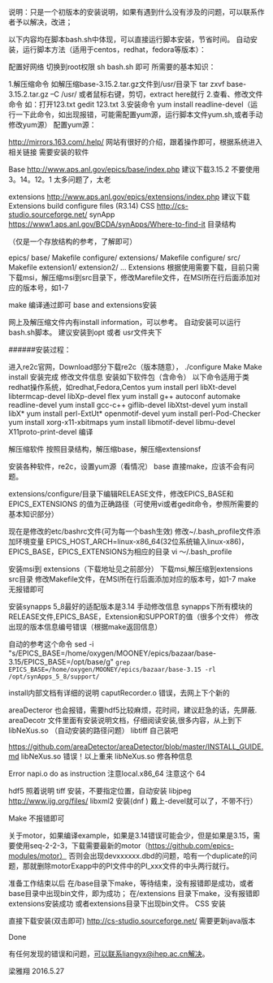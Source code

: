 说明：只是一个初版本的安装说明，如果有遇到什么没有涉及的问题，可以联系作者予以解决，改进；

以下内容均在脚本bash.sh中体现，可以直接运行脚本安装，节省时间。 自动安装，运行脚本方法（适用于centos，redhat，fedora等版本）：

配置好网络 切换到root权限 sh bash.sh 即可 所需要的基本知识：

1.解压缩命令 如解压缩base-3.15.2.tar.gz文件到/usr/目录下 tar zxvf base-3.15.2.tar.gz –C /usr/ 或者鼠标右键，剪切，extract here就行
2.查看、修改文件命令 如：打开123.txt gedit 123.txt
3.安装命令 yum install readline-devel（运行一下此命令，如出现报错，可能需配置yum源，运行脚本文件yum.sh,或者手动修改yum源）
配置yum源：

http://mirrors.163.com/.help/ 网站有很好的介绍，跟着操作即可，根据系统进入相关链接 需要安装的软件

Base http://www.aps.anl.gov/epics/base/index.php 建议下载3.15.2 不要使用3。14。12。1 太多问题了，太老

extensions http://www.aps.anl.gov/epics/extensions/index.php 建议下载Extensions build configure files (R3.14)
CSS http://cs-studio.sourceforge.net/
synApp https://www1.aps.anl.gov/BCDA/synApps/Where-to-find-it
目录结构

（仅是一个存放结构的参考，了解即可）

epics/
    base/
        Makefile
        configure/
    extensions/
        Makefile
        configure/
        src/
            Makefile
            extension1/
            extension2/
            ...
Extensions 根据使用需要下载，目前只需下载msi，解压缩msi到src目录下，修改Marefile文件，在MSI所在行后面添加对应的版本号，如1-7

make 编译通过即可 base and extensions安装

网上及解压缩文件内有install information，可以参考。 自动安装可以运行bash.sh脚本。 建议安装到opt 或者 usr文件夹下

######安装过程：

进入re2c官网，Download部分下载re2c（版本随意）， ./configure Make Make install 安装完成 修改文件信息
安装如下软件包（含命令）
以下命令适用于类redhat操作系统，如redhat,Fedora,Centos
yum install perl libXt-devel libtermcap-devel libXp-devel flex yum install g++ autoconf automake readline-devel yum install gcc-c++ giflib-devel libXtst-devel yum install libX* yum install perl-ExtUt* openmotif-devel yum install perl-Pod-Checker yum install xorg-x11-xbitmaps yum install libmotif-devel libmu-devel X11proto-print-devel 编译

解压缩软件
按照目录结构，解压缩base，解压缩extensionsf

安装各种软件，re2c，设置yum源（看情况）
base 直接make，应该不会有问题。

extensions/configure/目录下编辑RELEASE文件，修改EPICS_BASE和EPICS_EXTENSIONS 的值为正确路径（可使用vi或者gedit命令，参照所需要的基本知识部分）

现在是修改的etc/bashrc文件(可为每一个bash生效)
修改~/.bash_profile文件添加环境变量 EPICS_HOST_ARCH=linux-x86_64(32位系统输入linux-x86)，EPICS_BASE，EPICS_EXTENSIONS为相应的目录
vi ～/.bash_profile

安装msi到 extensions（下载地址见之前部分）
下载msi,解压缩到extensions src目录 修改Makefile文件，在MSI所在行后面添加对应的版本号，如1-7 make 无报错即可

安装synapps
5_8最好的适配版本是3.14
手动修改信息
synapps下所有模块的RELEASE文件,EPICS_BASE，Extension和SUPPORT的值（很多个文件）
修改出现的版本信息编号错误（根据make返回信息）

自动的参考这个命令
sed -i "s/EPICS_BASE=\/home\/oxygen\/MOONEY\/epics\/bazaar\/base-3.15/EPICS_BASE=\/opt\/base/g" `grep EPICS_BASE=/home/oxygen/MOONEY/epics/bazaar/base-3.15 -rl /opt/synApps_5_8/support/`

install内部文档有详细的说明
caputRecorder.o 错误，去网上下个新的


areaDecteror 也会报错，需要hdf5比较麻烦，花时间，建议赶急的话，先屏蔽.
areaDecotr 文件里面有安装说明文档，仔细阅读安装,很多内容，从上到下
libNeXus.so （自动安装的路径问题）
libtiff  自己装吧

https://github.com/areaDetector/areaDetector/blob/master/INSTALL_GUIDE.md
libNeXus.so 错误！以上重来
libNeXus.so
修各种信息

Error napi.o do as instruction 注意local.x86_64 注意这个 64

hdf5 照着说明
tiff 安装，不要指定位置，自动安装 libjpeg http://www.ijg.org/files/ libxml2 安装(dnf ) 戴上-devel就可以了，不带不行）

Make 不报错即可

关于motor，如果编译example，如果是3.14错误可能会少，但是如果是3.15，需要使用seq-2-2-3，下载需要最新的motor（https://github.com/epics-modules/motor）
否则会出现devxxxxxx.dbd的问题，哈有一个duplicate的问题，那就删除motorExapp中的PI文件中的PI_xxx文件的中头两行就行。


准备工作结束以后 在/base目录下make，等待结束，没有报错即是成功，或者base目录中出现bin文件，即为成功； 在/extensions 目录下make，没有报错即extensions安装成功 或者extensions目录下出现bin文件。 CSS 安装

直接下载安装(双击即可) http://cs-studio.sourceforge.net/ 需要更新java版本




Done

有任何发现的错误和问题，可以联系liangyx@ihep.ac.cn解决。

梁雅翔 2016.5.27
